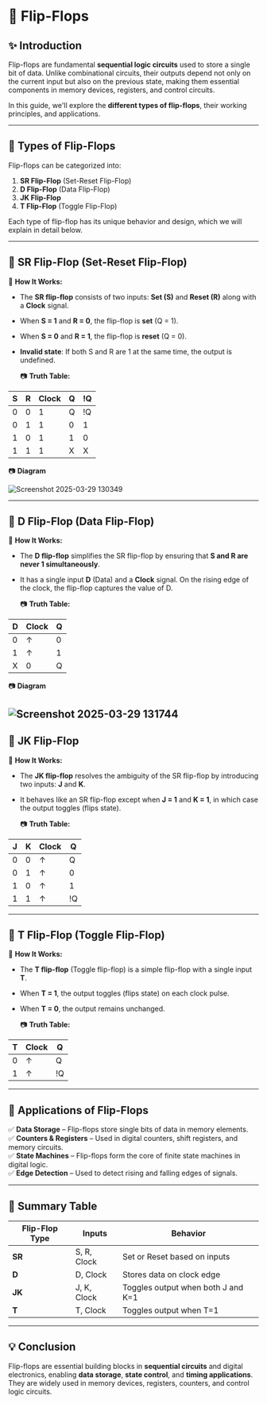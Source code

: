 # 📘 Flip-Flops

## ✨ Introduction

Flip-flops are fundamental **sequential logic circuits** used to store a single bit of data. Unlike combinational circuits, their outputs depend not only on the current input but also on the previous state, making them essential components in memory devices, registers, and control circuits.

In this guide, we'll explore the **different types of flip-flops**, their working principles, and applications.

---

## 🔹 Types of Flip-Flops

Flip-flops can be categorized into:
1. **SR Flip-Flop** (Set-Reset Flip-Flop)
2. **D Flip-Flop** (Data Flip-Flop)
3. **JK Flip-Flop**
4. **T Flip-Flop** (Toggle Flip-Flop)

Each type of flip-flop has its unique behavior and design, which we will explain in detail below.

---

## 📌 SR Flip-Flop (Set-Reset Flip-Flop)

🔹 **How It Works:**
- The **SR flip-flop** consists of two inputs: **Set (S)** and **Reset (R)** along with a **Clock** signal.
- When **S = 1** and **R = 0**, the flip-flop is **set** (Q = 1).
- When **S = 0** and **R = 1**, the flip-flop is **reset** (Q = 0).
- **Invalid state**: If both S and R are 1 at the same time, the output is undefined.

  📷 **Truth Table:**

| S  | R  | Clock | Q  | !Q |
|----|----|-------|----|----|
| 0  | 0  | 1     | Q  | !Q |
| 0  | 1  | 1     | 0  | 1  |
| 1  | 0  | 1     | 1  | 0  |
| 1  | 1  | 1     | X  | X  |

 📷 **Diagram**
 
![Screenshot 2025-03-29 130349](https://github.com/user-attachments/assets/2e1d726b-cdd2-465c-a594-fd6619d44b78)

---

## 📌 D Flip-Flop (Data Flip-Flop)

🔹 **How It Works:**
- The **D flip-flop** simplifies the SR flip-flop by ensuring that **S and R are never 1 simultaneously**.
- It has a single input **D** (Data) and a **Clock** signal. On the rising edge of the clock, the flip-flop captures the value of D.

  📷 **Truth Table:**

| D  | Clock | Q  |
|----|-------|----|
| 0  | ↑     | 0  |
| 1  | ↑     | 1  |
| X  | 0     | Q  |

 📷 **Diagram**
 

![Screenshot 2025-03-29 131744](https://github.com/user-attachments/assets/3317b337-fd32-4077-8318-faa34f836a72)
---

## 📌 JK Flip-Flop

🔹 **How It Works:**
- The **JK flip-flop** resolves the ambiguity of the SR flip-flop by introducing two inputs: **J** and **K**.
- It behaves like an SR flip-flop except when **J = 1** and **K = 1**, in which case the output toggles (flips state).

  📷 **Truth Table:**

| J  | K  | Clock | Q  |
|----|----|-------|----|
| 0  | 0  | ↑     | Q  |
| 0  | 1  | ↑     | 0  |
| 1  | 0  | ↑     | 1  |
| 1  | 1  | ↑     | !Q |

---

## 📌 T Flip-Flop (Toggle Flip-Flop)

🔹 **How It Works:**
- The **T flip-flop** (Toggle flip-flop) is a simple flip-flop with a single input **T**.
- When **T = 1**, the output toggles (flips state) on each clock pulse.
- When **T = 0**, the output remains unchanged.

  📷 **Truth Table:**

| T  | Clock | Q  |
|----|-------|----|
| 0  | ↑     | Q  |
| 1  | ↑     | !Q |

---

## 📌 Applications of Flip-Flops
✅ **Data Storage** – Flip-flops store single bits of data in memory elements.  
✅ **Counters & Registers** – Used in digital counters, shift registers, and memory circuits.  
✅ **State Machines** – Flip-flops form the core of finite state machines in digital logic.  
✅ **Edge Detection** – Used to detect rising and falling edges of signals.  

---

## 📌 Summary Table

| Flip-Flop Type | Inputs      | Behavior                           |
|---------------|------------|------------------------------------|
| **SR**        | S, R, Clock | Set or Reset based on inputs       |
| **D**         | D, Clock    | Stores data on clock edge         |
| **JK**        | J, K, Clock | Toggles output when both J and K=1 |
| **T**         | T, Clock    | Toggles output when T=1            |

---

## 💡 Conclusion
Flip-flops are essential building blocks in **sequential circuits** and digital electronics, enabling **data storage**, **state control**, and **timing applications**. They are widely used in memory devices, registers, counters, and control logic circuits.
